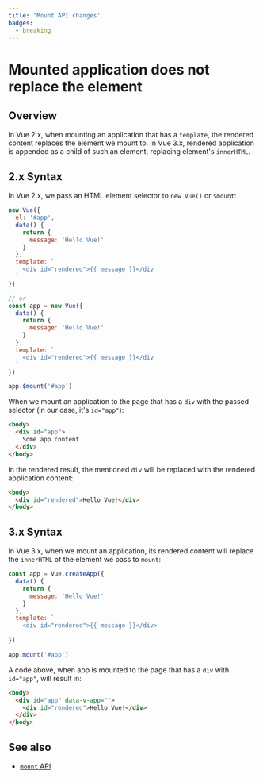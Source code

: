 ```yaml
---
title: 'Mount API changes'
badges:
  - breaking
---
```


# Mounted application does not replace the element <MigrationBadges :badges="$frontmatter.badges" />

## Overview

In Vue 2.x, when mounting an application that has a `template`, the rendered content replaces the element we mount to. In Vue 3.x, rendered application is appended as a child of such an element, replacing element's `innerHTML`.

## 2.x Syntax

In Vue 2.x, we pass an HTML element selector to `new Vue()` or `$mount`:

```js
new Vue({
  el: '#app',
  data() {
    return {
      message: 'Hello Vue!'
    }
  },
  template: `
    <div id="rendered">{{ message }}</div
  `
})

// or
const app = new Vue({
  data() {
    return {
      message: 'Hello Vue!'
    }
  },
  template: `
    <div id="rendered">{{ message }}</div
  `
})

app.$mount('#app')
```

When we mount an application to the page that has a `div` with the passed selector (in our case, it's `id="app"`):

```html
<body>
  <div id="app">
    Some app content
  </div>
</body>
```

in the rendered result, the mentioned `div` will be replaced with the rendered application content:

```html
<body>
  <div id="rendered">Hello Vue!</div>
</body>
```

## 3.x Syntax

In Vue 3.x, when we mount an application, its rendered content will replace the `innerHTML` of the element we pass to `mount`:

```js
const app = Vue.createApp({
  data() {
    return {
      message: 'Hello Vue!'
    }
  },
  template: `
    <div id="rendered">{{ message }}</div>
  `
})

app.mount('#app')
```

A code above, when app is mounted to the page that has a `div` with `id="app"`, will result in:

```html
<body>
  <div id="app" data-v-app="">
    <div id="rendered">Hello Vue!</div>
  </div>
</body>
```

## See also

- [`mount` API](/api/application-api.html#mount)
